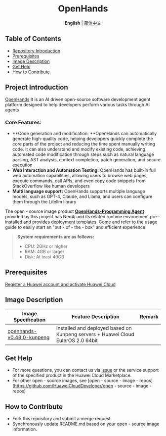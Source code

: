 <p align="center">
  <h1 align="center">OpenHands</h1>
  <p align="center">
    <strong>English</strong> | <a href="README_ZH.md">简体中文</a>
  </p>



## Table of Contents

- [Repository Introduction](#project-introduction)
- [Prerequisites](#prerequisites)
- [Image Description](#image-description)
- [Get Help](#get-help)
- [How to Contribute](#how-to-contribute)

## Project Introduction

[OpenHands](**https://github.com/All-Hands-AI/OpenHands**) It is an AI driven open-source software development agent platform designed to help developers perform various tasks through AI agents

### **Core Features:**

- **Code generation and modification: **OpenHands can automatically generate high-quality code, helping developers quickly complete the core parts of the project and reducing the time spent manually writing code. It can also understand and modify existing code, achieving automated code modification through steps such as natural language parsing, AST analysis, context completion, patch generation, and secure execution
- **Web Interaction and Automation Testing:** OpenHands has built-in full web automation capabilities, allowing users to browse web pages, execute commands, call APIs, and even copy code snippets from StackOverflow like human developers
- **Multi language support:** OpenHands supports multiple language models, such as GPT-4, Claude, and Llama, and users can configure them through the Litellm library



The open - source image product [**OpenHands-Programming Agent**]() provided by this project has Neo4j and its related runtime environment pre - installed and provides deployment templates. Come and refer to the usage guide to easily start an "out - of - the - box" and efficient experience!

> **System requirements are as follows:**
>
> - CPU: 2GHz or higher
> - RAM: 4GB or larger
> - Disk: At least 40GB

## Prerequisites

[Register a Huawei account and activate Huawei Cloud](https://support.huaweicloud.com/usermanual-account/account_id_001.html)

## Image Description

| Image Specification                                          | Feature Description                                          | Remark |
| ------------------------------------------------------------ | ------------------------------------------------------------ | ------ |
| [openhands-v0.48.0-kunpeng](https://github.com/HuaweiCloudDeveloper/neo4j-image/tree/openhands-v0.48.0-kunpeng) | Installed and deployed based on Kunpeng servers + Huawei Cloud EulerOS 2.0 64bit |        |

## Get Help

- For more questions, you can contact us via [issue](https://github.com/HuaweiCloudDeveloper/neo4j-image/issues) or the service support of the specified product in the Huawei Cloud Marketplace.
- For other open - source images, see [open - source - image - repos](https://github.com/HuaweiCloudDeveloper/open - source - image - repos)

## How to Contribute

- Fork this repository and submit a merge request.
- Synchronously update README.md based on your open - source image information.
